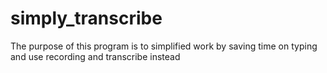 # simply_transcribe
The purpose of this program is to simplified work by saving time on typing and use recording and transcribe instead
